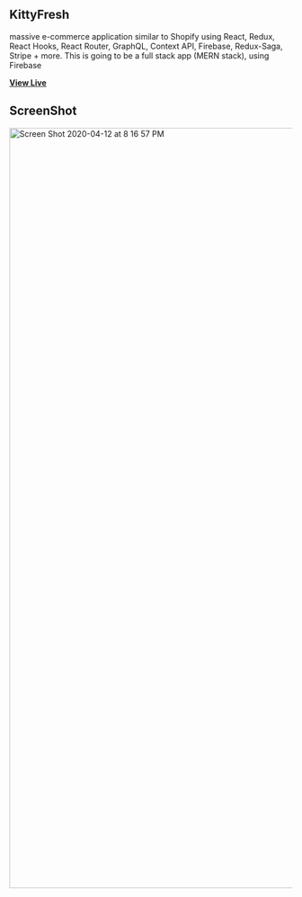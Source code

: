 ## KittyFresh

massive e-commerce application similar to Shopify using React, Redux, React Hooks, React Router, GraphQL, Context API, Firebase, Redux-Saga, Stripe + more. This is going to be a full stack app (MERN stack), using Firebase

**[View Live](https://kittyfresh.herokuapp.com/)**

## ScreenShot

<img width="1352" alt="Screen Shot 2020-04-12 at 8 16 57 PM" src="https://user-images.githubusercontent.com/28902787/79084682-aaf3e400-7cfa-11ea-92c1-cceea055420a.png">
